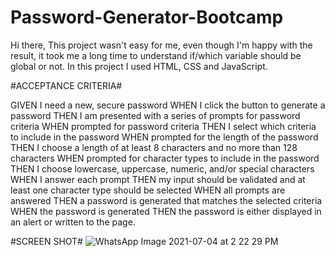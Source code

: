 # Password-Generator-Bootcamp
Hi there,
This project wasn't easy for me, even though I'm happy with the result, it took me a long time to understand if/which variable should be global or not. In this project I used HTML, CSS and JavaScript.

#ACCEPTANCE CRITERIA#

GIVEN I need a new, secure password WHEN I click the button to generate a password THEN I am presented with a series of prompts for password criteria WHEN prompted for password criteria THEN I select which criteria to include in the password WHEN prompted for the length of the password THEN I choose a length of at least 8 characters and no more than 128 characters WHEN prompted for character types to include in the password THEN I choose lowercase, uppercase, numeric, and/or special characters WHEN I answer each prompt THEN my input should be validated and at least one character type should be selected WHEN all prompts are answered THEN a password is generated that matches the selected criteria WHEN the password is generated THEN the password is either displayed in an alert or written to the page.

#SCREEN SHOT#
![WhatsApp Image 2021-07-04 at 2 22 29 PM](https://user-images.githubusercontent.com/84433857/124373461-a176e300-dcd5-11eb-90f3-de2c6325db5c.jpeg)
